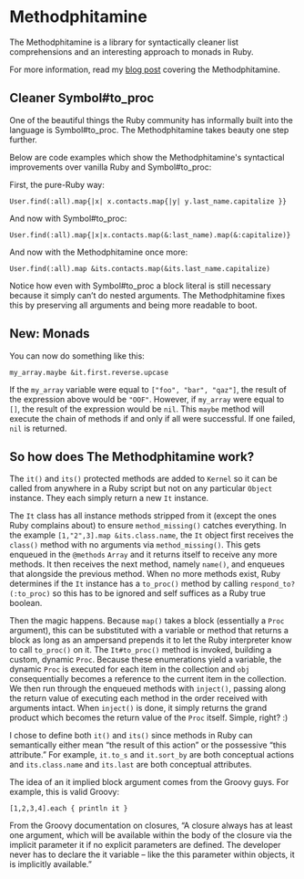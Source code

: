 Methodphitamine
===============

The Methodphitamine is a library for syntactically cleaner list comprehensions and an interesting approach to monads in Ruby.

For more information, read my [blog post](http://jicksta.com/posts/the-methodphitamine) covering the Methodphitamine.

Cleaner Symbol#to_proc
----------------------

One of the beautiful things the Ruby community has informally built into the language is Symbol#to_proc. The Methodphitamine takes beauty one step further.

Below are code examples which show the Methodphitamine's syntactical improvements over vanilla Ruby and Symbol#to_proc:

First, the pure-Ruby way:

    User.find(:all).map{|x| x.contacts.map{|y| y.last_name.capitalize }}

And now with Symbol#to_proc:

    User.find(:all).map{|x|x.contacts.map(&:last_name).map(&:capitalize)}

And now with the Methodphitamine once more:

    User.find(:all).map &its.contacts.map(&its.last_name.capitalize)

Notice how even with Symbol#to_proc a block literal is still necessary because it simply can’t do nested arguments. The Methodphitamine fixes this by preserving all arguments and being more readable to boot.

New: Monads
-----------

You can now do something like this:

    my_array.maybe &it.first.reverse.upcase

If the `my_array` variable were equal to `["foo", "bar", "qaz"]`, the result of the expression above would be `"OOF"`. However, if `my_array` were equal to `[]`, the result of the expression would be `nil`. This `maybe` method will execute the chain of methods if and only if all were successful. If one failed, `nil` is returned.

So how does The Methodphitamine work?
-------------------------------------

The `it()` and `its()` protected methods are added to `Kernel` so it can be called from anywhere in a Ruby script but not on any particular `Object` instance. They each simply return a new `It` instance.

The `It` class has all instance methods stripped from it (except the ones Ruby complains about) to ensure `method_missing()` catches everything. In the example `[1,"2",3].map &its.class.name`, the `It` object first receives the `class()` method with no arguments via `method_missing()`. This gets enqueued in the `@methods` `Array` and it returns itself to receive any more methods. It then receives the next method, namely `name()`, and enqueues that alongside the previous method. When no more methods exist, Ruby determines if the `It` instance has a `to_proc()` method by calling `respond_to?(:to_proc)` so this has to be ignored and self suffices as a Ruby true boolean.

Then the magic happens. Because `map()` takes a block (essentially a `Proc` argument), this can be substituted with a variable or method that returns a block as long as an ampersand prepends it to let the Ruby interpreter know to call `to_proc()` on it. The `It#to_proc()` method is invoked, building a custom, dynamic `Proc`. Because these enumerations yield a variable, the dynamic `Proc` is executed for each item in the collection and `obj` consequentially becomes a reference to the current item in the collection. We then run through the enqueued methods with `inject()`, passing along the return value of executing each method in the order received with arguments intact. When `inject()` is done, it simply returns the grand product which becomes the return value of the `Proc` itself. Simple, right? :)

I chose to define both `it()` and `its()` since methods in Ruby can semantically either mean “the result of this action” or the possessive “this attribute.” For example, `it.to_s` and `it.sort_by` are both conceptual actions and `its.class.name` and `its.last` are both conceptual attributes.

The idea of an it implied block argument comes from the Groovy guys. For example, this is valid Groovy:

    [1,2,3,4].each { println it }

From the Groovy documentation on closures, “A closure always has at least one argument, which will be available within the body of the closure via the implicit parameter it if no explicit parameters are defined. The developer never has to declare the it variable – like the this parameter within objects, it is implicitly available.”
